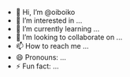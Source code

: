 - 👋 Hi, I’m @oiboiko
- 👀 I’m interested in ...
- 🌱 I’m currently learning ...
- 💞️ I’m looking to collaborate on ...
- 📫 How to reach me ...
- 😄 Pronouns: ...
- ⚡ Fun fact: ...

<!---
oiboiko/oiboiko is a ✨ special ✨ repository because its `README.md` (this file) appears on your GitHub profile.
You can click the Preview link to take a look at your changes.
--->
